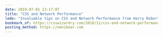 ```yaml
---
date: 2019-07-01 13:17:07
title: "CSS and Network Performance"
lede: "Invaluable tips on CSS and Network Performance from Harry Roberts"
bookmark_of: https://csswizardry.com/2018/11/css-and-network-performance/
posting_method: https://omnibear.com
---
```


